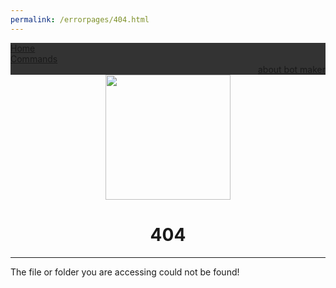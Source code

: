 ```yaml
---
permalink: /errorpages/404.html
---
```

<!DOCTYPE html>
<head>
<link rel="stylesheet" type="text/css" href="../style.css">
<title>bot096 | 404</title>
 <link rel="icon" href="../bot096.png">
 <script src="rightclickblocking.js"></script>
<style>
 ul {
  list-style-type: none;
  margin: 0;
  padding: 0;
  overflow: hidden;
  background-color: #333;
}

li {
  float: left;
  border-right:1px solid #bbb;
}

li:last-child {
  border-right: none;
}

li a {
  display: block;
  color: white;
  text-align: center;
  padding: 14px 16px;
  text-decoration: none;
}

li a:hover:not(.active) {
  background-color: #111;
}

.active {
  background-color: #4CAF50;
}

</style>
</head>
<body>
 <ul>
  <li><a class="active" href="index.html">Home</a></li>
  <li><a href="./commands">Commands</a></li>
  <li style="float:right"><a href="https://user096.rf.gd">about bot maker</a></li>
</ul>

 <div class="container">
  <center><img src="../bot096.png" width="200" height="200"></center>
  <span>
   <center><h1>404</h1></center><hr>
   <p>The file or folder you are accessing could not be found!</p>
   </span>
  </div>
</body>
